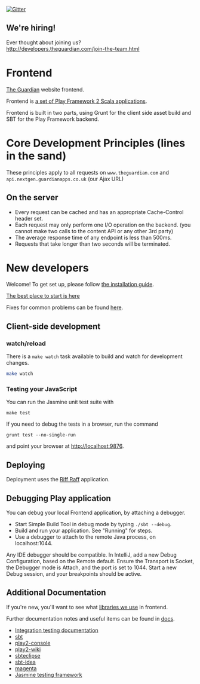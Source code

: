 [![Gitter](https://badges.gitter.im/guardian/frontend.svg)](https://gitter.im/guardian/frontend?utm_source=badge&utm_medium=badge&utm_campaign=pr-badge)

## We're hiring!
Ever thought about joining us?<br/>
http://developers.theguardian.com/join-the-team.html

# Frontend
[The Guardian](http://www.theguardian.com) website frontend.

Frontend is [a set of Play Framework 2 Scala applications](https://github.com/guardian/frontend/wiki/Applications-architecture).

Frontend is built in two parts, using Grunt for the client side asset build and
SBT for the Play Framework backend.

# Core Development Principles (lines in the sand)
These principles apply to all requests on `www.theguardian.com` and `api.nextgen.guardianapps.co.uk` (our Ajax URL)

## On the server
* Every request can be cached and has an appropriate Cache-Control header set.
* Each request may only perform one I/O operation on the backend. (you cannot make two calls to the content API or any other 3rd party)
* The average response time of any endpoint is less than 500ms.
* Requests that take longer than two seconds will be terminated.

# New developers
Welcome! To get set up, please follow [the installation guide](https://github.com/guardian/frontend/docs/01-start-here/installation-steps.md).

[The best place to start is here](https://github.com/guardian/frontend/docs/01-start-here)

Fixes for common problems can be found [here](https://github.com/guardian/frontend/docs/01-start-here/troubleshooting.md).

## Client-side development
### watch/reload
There is a `make watch` task available to build and watch for development
changes.

```bash
make watch
```

### Testing your JavaScript
You can run the Jasmine unit test suite with

```
make test
```

If you need to debug the tests in a browser, run the command

```
grunt test --no-single-run
```

and point your browser at [http://localhost:9876](http://localhost:9876).

## Deploying
Deployment uses the [Riff Raff](https://github.com/guardian/riff-raff) application.

## Debugging Play application
You can debug your local Frontend application, by attaching a debugger.

* Start Simple Build Tool in debug mode by typing `./sbt --debug`.
* Build and run your application. See "Running" for steps.
* Use a debugger to attach to the remote Java process, on localhost:1044.

Any IDE debugger should be compatible. In IntelliJ, add a new Debug Configuration,
based on the Remote default.
Ensure the Transport is Socket, the Debugger mode is Attach, and the port is set to 1044.
Start a new Debug session, and your breakpoints should be active.

Additional Documentation
------------------------
If you're new, you'll want to see what [libraries we use](docs/libraries.md) in frontend.

Further documentation notes and useful items can be found in [docs](docs).

- [Integration testing documentation](integrated-tests/README.md)
- [sbt](http://www.scala-sbt.org)
- [play2-console](https://github.com/playframework/Play20/wiki/PlayConsole)
- [play2-wiki](https://github.com/playframework/Play20/wiki)
- [sbteclipse](https://github.com/typesafehub/sbteclipse)
- [sbt-idea](https://github.com/mpeltonen/sbt-idea)
- [magenta](https://github.com/guardian/deploy)
- [Jasmine testing framework](http://jasmine.github.io/)
